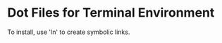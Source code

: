 Dot Files for Terminal Environment
==================================

To install, use 'ln' to create symbolic links.